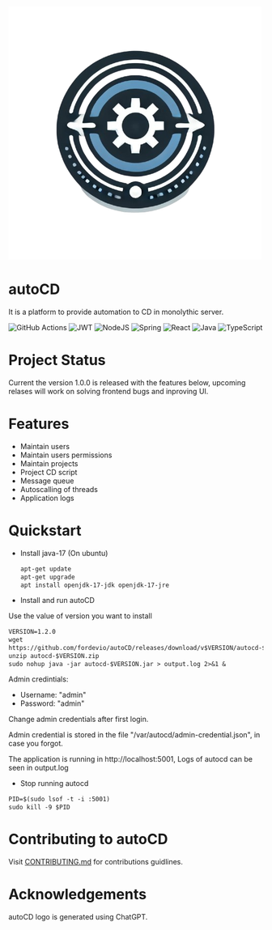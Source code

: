 ![Logo](assets/autocd-logo.png)

# autoCD
It is a platform to provide automation to CD in monolythic server.

![GitHub Actions](https://img.shields.io/badge/github%20actions-%232671E5.svg?style=for-the-badge&logo=githubactions&logoColor=white)
![JWT](https://img.shields.io/badge/JWT-black?style=for-the-badge&logo=JSON%20web%20tokens)
![NodeJS](https://img.shields.io/badge/node.js-6DA55F?style=for-the-badge&logo=node.js&logoColor=white)
![Spring](https://img.shields.io/badge/spring-%236DB33F.svg?style=for-the-badge&logo=spring&logoColor=white)
![React](https://img.shields.io/badge/react-%2320232a.svg?style=for-the-badge&logo=react&logoColor=%2361DAFB)
![Java](https://img.shields.io/badge/java-%23ED8B00.svg?style=for-the-badge&logo=openjdk&logoColor=white)
![TypeScript](https://img.shields.io/badge/typescript-%23007ACC.svg?style=for-the-badge&logo=typescript&logoColor=white)

# Project Status
Current the version 1.0.0 is released with the features below, upcoming relases will work on solving frontend bugs and inproving UI.

# Features
 - Maintain users
 - Maintain users permissions
 - Maintain projects
 - Project CD script
 - Message queue
 - Autoscalling of threads 
 - Application logs

 # Quickstart

 - Install java-17
   (On ubuntu)

   ```
   apt-get update
   apt-get upgrade
   apt install openjdk-17-jdk openjdk-17-jre
   ```

- Install and run autoCD

Use the value of version you want to install


```
VERSION=1.2.0
wget https://github.com/fordevio/autoCD/releases/download/v$VERSION/autocd-$VERSION.zip
unzip autocd-$VERSION.zip
sudo nohup java -jar autocd-$VERSION.jar > output.log 2>&1 &
```
Admin credintials:
- Username: "admin"
- Password: "admin"

Change admin credentials after first login.

Admin credential is stored in the file "/var/autocd/admin-credential.json", in case you forgot. 

The application is running in http://localhost:5001, Logs of autocd can be seen in output.log

- Stop running autocd

```
PID=$(sudo lsof -t -i :5001)
sudo kill -9 $PID
```


# Contributing to autoCD
 Visit [CONTRIBUTING.md](./docs/CONTRIBUTING.md) for contributions guidlines. 

# Acknowledgements
autoCD logo is generated using ChatGPT.